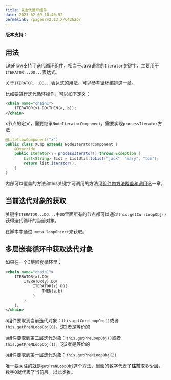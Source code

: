 ```yaml
---
title: ⌛️迭代循环组件
date: 2023-02-09 10:40:52
permalink: /pages/v2.13.X/64262b/
---
```


**版本支持：**<Badge text="v2.9.7+" vertical="middle"/>

## 用法

LiteFlow支持了迭代循环组件，相当于Java语言的`Iterator`关键字，主要用于`ITERATOR...DO...`表达式。

关于`ITERATOR...DO...`表达式的用法，可以参考[循环编排](/pages/v2.13.X/fbf715/)这一章。

比如要进行迭代循环操作，可以如下定义：

```xml
<chain name="chain1">
    ITERATOR(x).DO(THEN(a, b));
</chain>
```

x节点的定义，需要继承`NodeIteratorComponent`，需要实现`processIterator`方法：

```java
@LiteflowComponent("x")
public class XCmp extends NodeIteratorComponent {
    @Override
    public Iterator<?> processIterator() throws Exception {
        List<String> list = ListUtil.toList("jack", "mary", "tom");
        return list.iterator();
    }
}
```

内部可以覆盖的方法和this关键字可调用的方法见[组件内方法覆盖和调用](/pages/v2.13.X/83073e/)这一章。

## 当前迭代对象的获取

关键字`ITERATOR...DO...`中`DO`里面所有的节点都可以通过`this.getCurrLoopObj()`获得迭代循环的当前对象。

在脚本中通过`_meta.loopObject`来获取。

## 多层嵌套循环中获取迭代对象<Badge text="v2.12.3+"/>

如果在一个3层嵌套循环里：

```xml
<chain name="chain1">
    ITERATOR(x).DO(
        ITERATOR(y).DO(
            ITERATOR(z).DO(
                THEN(a,b)
            )
        )
    );
</chain>
```
a组件要取到当前迭代对象：`this.getCurrLoopObj()`或者`this.getPreNLoopObj(0)`，这2者是等价的

a组件要取到第二层迭代对象：`this.getPreLoopObj()`或者`this.getPreNLoopObj(1)`，这2者是等价的

a组件要取到第一层迭代对象：`this.getPreNLoopObj(2)`

唯一要关注的就是`getPreNLoopObj`这个方法，里面的数字代表了**往前**取多少层，数字0就代表了当前层。以此类推。